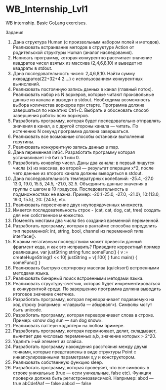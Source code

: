 # WB_Internship_Lvl1
WB internship. Basic GoLang exercises.

Задания
1. Дана структура Human (с произвольным набором полей и методов). Реализовать встраивание методов в структуре Action от родительской структуры Human (аналог наследования).
2. Написать программу, которая конкурентно рассчитает значение квадратов чисел взятых из массива (2,4,6,8,10) и выведет их квадраты в stdout.
3. Дана последовательность чисел: 2,4,6,8,10. Найти сумму ихквадратов(22+32+4 2….) с использованием конкурентных вычислений.
4. Реализовать постоянную запись данных в канал (главный поток). Реализовать
набор из N воркеров, которые читают произвольные данные из канала и
выводят в stdout. Необходима возможность выбора количества воркеров при
старте.
Программа должна завершаться по нажатию Ctrl+C. Выбрать и обосновать
способ завершения работы всех воркеров.
5. Разработать программу, которая будет последовательно отправлять значения в
канал, а с другой стороны канала — читать. По истечению N секунд программа
должна завершаться.
6. Реализовать все возможные способы остановки выполнения горутины.
7. Реализовать конкурентную запись данных в map.
8. Дана переменная int64. Разработать программу которая устанавливает i-й бит в
1 или 0.
9. Разработать конвейер чисел. Даны два канала: в первый пишутся числа (x) из
массива, во второй — результат операции x*2, после чего данные из второго
канала должны выводиться в stdout.
10. Дана последовательность температурных колебаний: -25.4, -27.0 13.0, 19.0,
15.5, 24.5, -21.0, 32.5. Объединить данные значения в группы с шагом в 10
градусов. Последовательность в подмножноствах не важна.
Пример: -20:{-25.0, -27.0, -21.0}, 10:{13.0, 19.0, 15.5}, 20: {24.5}, etc.
11. Реализовать пересечение двух неупорядоченных множеств.
12. Имеется последовательность строк - (cat, cat, dog, cat, tree) создать для нее
собственное множество.
13. Поменять местами два числа без создания временной переменной.
14. Разработать программу, которая в рантайме способна определить тип
переменной: int, string, bool, channel из переменной типа interface{}.
15. К каким негативным последствиям может привести данный фрагмент кода, и как
это исправить? Приведите корректный пример реализации.
var justString string
func someFunc() {
v := createHugeString(1 << 10)
justString = v[:100]
}
func main() {
someFunc()
}
16. Реализовать быструю сортировку массива (quicksort) встроенными методами
языка.
17. Реализовать бинарный поиск встроенными методами языка.
18. Реализовать структуру-счетчик, которая будет инкрементироваться в
конкурентной среде. По завершению программа должна выводить итоговое
значение счетчика.
19. Разработать программу, которая переворачивает подаваемую на ход строку
(например: «главрыба — абырвалг»). Символы могут быть unicode.
20. Разработать программу, которая переворачивает слова в строке.
Пример: «snow dog sun — sun dog snow».
21. Реализовать паттерн «адаптер» на любом примере.
22. Разработать программу, которая перемножает, делит, складывает, вычитает две
числовых переменных a,b, значение которых > 2^20.
23. Удалить i-ый элемент из слайса.
24. Разработать программу нахождения расстояния между двумя точками, которые
представлены в виде структуры Point с инкапсулированными параметрами x,y и
конструктором.
25. Реализовать собственную функцию sleep.
26. Разработать программу, которая проверяет, что все символы в строке
уникальные (true — если уникальные, false etc). Функция проверки должна быть
регистронезависимой.
Например:
abcd — true
abCdefAaf — false
aabcd — false
